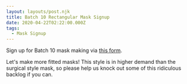 ```yaml
---
layout: layouts/post.njk
title: Batch 10 Rectangular Mask Signup
date: 2020-04-22T02:22:00.000Z
tags:
  - Mask Signup
---
```

Sign up for Batch 10 mask making via [this form](https://forms.gle/TMAcHi9n7UXbstkVA).

Let's make more fitted masks! This style is in higher demand than the surgical style mask, so please help us knock out some of this ridiculous backlog if you can.